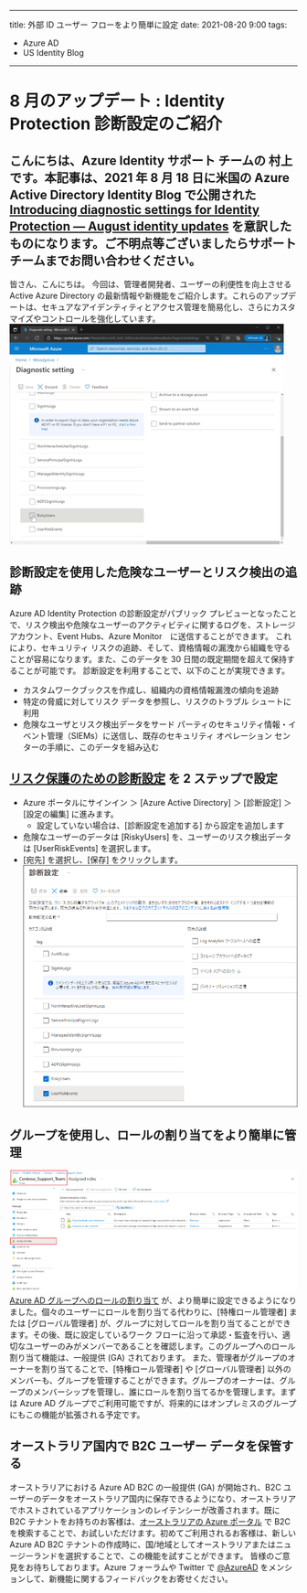 
---
title: 外部 ID ユーザー フローをより簡単に設定
date: 2021-08-20 9:00
tags:
  - Azure AD
  - US Identity Blog
---
# 8 月のアップデート : Identity Protection 診断設定のご紹介
こんにちは、Azure Identity サポート チームの 村上 です。本記事は、2021 年 8 月 18 日に米国の Azure Active Directory Identity Blog で公開された [Introducing diagnostic settings for Identity Protection — August identity updates](https://techcommunity.microsoft.com/t5/azure-active-directory-identity/introducing-diagnostic-settings-for-identity-protection-august/ba-p/2464365) を意訳したものになります。ご不明点等ございましたらサポート チームまでお問い合わせください。
---

皆さん、こんにちは。
今回は、管理者開発者、ユーザーの利便性を向上させる Active Azure Directory の最新情報や新機能をご紹介します。これらのアップデートは、セキュアなアイデンティティとアクセス管理を簡易化し、さらにカスタマイズやコントロールを強化しています。
![](./introducing-diagnostic-settings-for-identity-protection-august/1.giffordemo.gif)
## 診断設定を使用した危険なユーザーとリスク検出の追跡
Azure AD Identity Protection の診断設定がパブリック プレビューとなったことで、リスク検出や危険なユーザーのアクティビティに関するログを、ストレージ アカウント、Event Hubs、Azure Monitor　に送信することができます。
これにより、セキュリティ リスクの追跡、そして、資格情報の漏洩から組織を守ることが容易になります。また、このデータを 30 日間の既定期間を超えて保持することが可能です。
診断設定を利用することで、以下のことが実現できます。
- カスタムワークブックスを作成し、組織内の資格情報漏洩の傾向を追跡
- 特定の脅威に対してリスク データを参照し、リスクのトラブル シュートに利用
- 危険なユーザとリスク検出データをサード パーティのセキュリティ情報・イベント管理（SIEMs）に送信し、既存のセキュリティ オペレーション センターの手順に、このデータを組み込む
## [リスク保護のための診断設定](https://docs.microsoft.com/ja-jp/azure/azure-monitor/essentials/diagnostic-settings?tabs=CMD) を 2 ステップで設定
- Azure ポータルにサインイン ＞ [Azure Active Directory] ＞ [診断設定] ＞ [設定の編集] に進みます。
  - 設定していない場合は、[診断設定を追加する] から設定を追加します
- 危険なユーザーのデータは [RiskyUsers] を、ユーザーのリスク検出データは [UserRiskEvents] を選択します。
- [宛先] を選択し、[保存] をクリックします。
![](./introducing-diagnostic-settings-for-identity-protection-august/3.キャプチャ.PNG)

## グループを使用し、ロールの割り当てをより簡単に管理
![](./introducing-diagnostic-settings-for-identity-protection-august/2.AssignRolesToGroups.png)
[Azure AD グループへのロールの割り当て](https://docs.microsoft.com/ja-jp/azure/active-directory/roles/groups-assign-role) が、より簡単に設定できるようになりました。個々のユーザーにロールを割り当てる代わりに、[特権ロール管理者] または [グローバル管理者] が、グループに対してロールを割り当てることができます。その後、既に設定しているワーク フローに沿って承認・監査を行い、適切なユーザーのみがメンバーであることを確認します。このグループへのロール割り当て機能は、一般提供 (GA) されております。
また、管理者がグループのオーナーを割り当てることで、[特権ロール管理者] や [グローバル管理者] 以外のメンバーも、グループを管理することができます。グループのオーナーは、グループのメンバーシップを管理し、誰にロールを割り当てるかを管理します。まずは Azure AD グループでご利用可能ですが、将来的にはオンプレミスのグループにもこの機能が拡張される予定です。

## オーストラリア国内で B2C ユーザー データを保管する
オーストラリアにおける Azure AD B2C の一般提供 (GA) が開始され、B2C ユーザーのデータをオーストラリア国内に保存できるようになり、オーストラリアでホストされているアプリケーションのレイテンシーが改善されます。既に B2C テナントをお持ちのお客様は、[オーストラリアの Azure ポータル](https://azure.microsoft.com/en-au/) で B2C を検索することで、お試しいただけます。初めてご利用されるお客様は、新しい Azure AD B2C テナントの作成時に、国/地域としてオーストラリアまたはニュージーランドを選択することで、この機能を試すことができます。 
皆様のご意見をお待ちしております。Azure フォーラムや Twitter で [@AzureAD](http://twitter.com/azuread) をメンションして、新機能に関するフィードバックをお寄せください。
